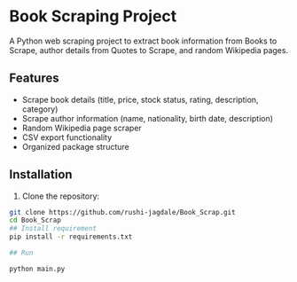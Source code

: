 # Book Scraping Project

A Python web scraping project to extract book information from Books to Scrape, author details from Quotes to Scrape, and random Wikipedia pages.

## Features

- Scrape book details (title, price, stock status, rating, description, category)
- Scrape author information (name, nationality, birth date, description)
- Random Wikipedia page scraper
- CSV export functionality
- Organized package structure

## Installation

1. Clone the repository:
```bash
git clone https://github.com/rushi-jagdale/Book_Scrap.git
cd Book_Scrap
## Install requirement
pip install -r requirements.txt

## Run

python main.py
